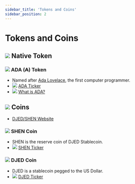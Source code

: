 ```yaml
---
sidebar_title: 'Tokens and Coins'
sidebar_position: 2
---
```


# Tokens and Coins

## <img src="/images/crypto.png" /> Native Token

### <img src="/images/ada.png" /> ADA (₳) Token

- Named after [Ada Lovelace](https://en.wikipedia.org/wiki/Ada_Lovelace), the first computer programmer.
- <img src="/images/ticker.png" /> <a href="https://coinmarketcap.com/currencies/cardano" target="_blank">ADA Ticker</a>
- <img src="/images/cardano.png" /> <a href="https://cardano.org/what-is-ada/" target="_blank">What is ADA?</a>

## <img src="/images/crypto.png" /> Coins

- [DJED/SHEN Website](https://djed.xyz/)

### <img src="/images/shen.png" /> SHEN Coin

- SHEN is the reserve coin of DJED Stablecoin.
- <img src="/images/ticker.png" /> <a href="https://coinmarketcap.com/currencies/shen" target="_blank">SHEN Ticker</a>

### <img src="/images/djed.png" /> DJED Coin

- DJED is a stablecoin pegged to the US Dollar.
- <img src="/images/ticker.png" /> <a href="https://coinmarketcap.com/currencies/djed" target="_blank">DJED Ticker</a>
